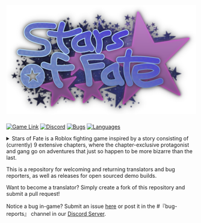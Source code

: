 # <img src=https://raw.githubusercontent.com/asceius/stars-of-fate/main/Archive/title_main.png>
[![Game Link](https://img.shields.io/badge/Stars%20of%20Fate-Game-191b1d.svg?logo=roblox)](https://www.roblox.com/games/6085742260)
[![Discord](https://img.shields.io/discord/285896298555637760?logo=discord&logoColor=white&label=Discord&color=4d3dff)](https://discord.gg/R69gW6A)
[![Bugs](https://img.shields.io/github/issues/asceius/stars-of-fate/Bug.svg)](https://github.com/asceius/stars-of-fate/issues?utf8=✓&q=is%3Aissue+is%3Aopen+label%3Abug)
[![Languages](https://img.shields.io/badge/Languages-4-blue)](https://github.com/asceius/stars-of-fate/tree/main/Language%20Bank)


<details>
  <summary>Stars of Fate is a Roblox fighting game inspired by a story consisting of (currently) 9 extensive chapters, where the chapter-exclusive protagonist and gang go on adventures that just so happen to be more bizarre than the last.</summary>
  
  `Yes, this is based on Jojo's Bizarre Adventure.`
</details>

This is a repository for welcoming and returning translators and bug reporters, as well as releases for open sourced demo builds.

Want to become a translator? Simply create a fork of this repository and submit a pull request!

Notice a bug in-game? Submit an issue [here](https://github.com/asceius/stars-of-fate/issues) or post it in the #『bug-reports』 channel in our [Discord Server](https://discord.gg/R69gW6A).

